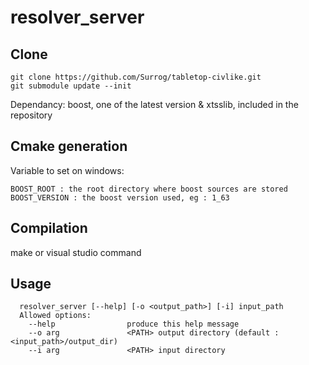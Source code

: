 resolver_server
===============

Clone
-----

```
git clone https://github.com/Surrog/tabletop-civlike.git
git submodule update --init
```
Dependancy:
    boost, one of the latest version & xtsslib, included in the repository

  
Cmake generation
----------------
  Variable to set on windows:
  ```
  BOOST_ROOT : the root directory where boost sources are stored
  BOOST_VERSION : the boost version used, eg : 1_63
 ```
Compilation
-----------
  make or visual studio command
  
Usage
-----
```
  resolver_server [--help] [-o <output_path>] [-i] input_path
  Allowed options:
    --help                produce this help message
    --o arg               <PATH> output directory (default : <input_path>/output_dir)
    --i arg               <PATH> input directory
```

